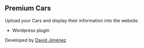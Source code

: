 ## Premium Cars

Upload your Cars and display their information into the website.

- Wordpress plugin

Developed by [David Jiménez](https://djvdev.com)